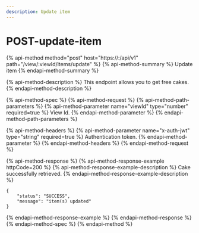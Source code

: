 ```yaml
---
description: Update item
---
```


# POST-update-item

{% api-method method="post" host="https://<host>:<port>/api/v1" path="/view/:viewId/items/update" %}
{% api-method-summary %}
Update item
{% endapi-method-summary %}

{% api-method-description %}
This endpoint allows you to get free cakes.
{% endapi-method-description %}

{% api-method-spec %}
{% api-method-request %}
{% api-method-path-parameters %}
{% api-method-parameter name="viewId" type="number" required=true %}
View Id.
{% endapi-method-parameter %}
{% endapi-method-path-parameters %}

{% api-method-headers %}
{% api-method-parameter name="x-auth-jwt" type="string" required=true %}
Authentication token.
{% endapi-method-parameter %}
{% endapi-method-headers %}
{% endapi-method-request %}

{% api-method-response %}
{% api-method-response-example httpCode=200 %}
{% api-method-response-example-description %}
Cake successfully retrieved.
{% endapi-method-response-example-description %}

```
{
    "status": "SUCCESS",
    "message": "item(s) updated"
}
```
{% endapi-method-response-example %}
{% endapi-method-response %}
{% endapi-method-spec %}
{% endapi-method %}



